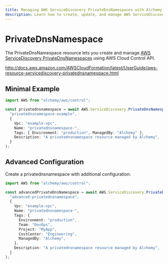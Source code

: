 ```yaml
---
title: Managing AWS ServiceDiscovery PrivateDnsNamespaces with Alchemy
description: Learn how to create, update, and manage AWS ServiceDiscovery PrivateDnsNamespaces using Alchemy Cloud Control.
---
```


# PrivateDnsNamespace

The PrivateDnsNamespace resource lets you create and manage [AWS ServiceDiscovery PrivateDnsNamespaces](https://docs.aws.amazon.com/servicediscovery/latest/userguide/) using AWS Cloud Control API.

http://docs.aws.amazon.com/AWSCloudFormation/latest/UserGuide/aws-resource-servicediscovery-privatednsnamespace.html

## Minimal Example

```ts
import AWS from "alchemy/aws/control";

const privatednsnamespace = await AWS.ServiceDiscovery.PrivateDnsNamespace(
  "privatednsnamespace-example",
  {
    Vpc: "example-vpc",
    Name: "privatednsnamespace-",
    Tags: { Environment: "production", ManagedBy: "Alchemy" },
    Description: "A privatednsnamespace resource managed by Alchemy",
  }
);
```

## Advanced Configuration

Create a privatednsnamespace with additional configuration:

```ts
import AWS from "alchemy/aws/control";

const advancedPrivateDnsNamespace = await AWS.ServiceDiscovery.PrivateDnsNamespace(
  "advanced-privatednsnamespace",
  {
    Vpc: "example-vpc",
    Name: "privatednsnamespace-",
    Tags: {
      Environment: "production",
      Team: "DevOps",
      Project: "MyApp",
      CostCenter: "Engineering",
      ManagedBy: "Alchemy",
    },
    Description: "A privatednsnamespace resource managed by Alchemy",
  }
);
```

